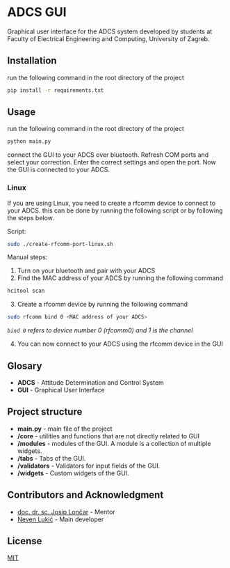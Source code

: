 # ADCS GUI
Graphical user interface for the ADCS system developed by students at Faculty of Electrical Engineering and Computing, University of Zagreb.



## Installation
run the following command in the root directory of the project
```bash
pip install -r requirements.txt
```

## Usage
run the following command in the root directory of the project
```bash
python main.py
```

connect the GUI to your ADCS over bluetooth. Refresh COM ports and select your correction. Enter the correct settings and open the port.
Now the GUI is connected to your ADCS.

### Linux

If you are using Linux, you need to create a rfcomm device to connect to your ADCS.
this can be done by running the following script or by following the steps below.

Script:

```bash
sudo ./create-rfcomm-port-linux.sh
```

Manual steps:
1. Turn on your bluetooth and pair with your ADCS
2. Find the MAC address of your ADCS by running the following command

```bash
hcitool scan
```

3. Create a rfcomm device by running the following command

```bash
sudo rfcomm bind 0 <MAC address of your ADCS>
```

*`bind 0` refers to device number 0 (rfcomm0) and 1 is the channel*

4. You can now connect to your ADCS using the rfcomm device in the GUI

## Glosary
* **ADCS** - Attitude Determination and Control System
* **GUI** - Graphical User Interface

## Project structure
* **main.py** - main file of the project
* **/core** - utilities and functions that are not directly related to GUI
* **/modules** - modules of the GUI. A module is a collection of multiple widgets.
* **/tabs** - Tabs of the GUI.
* **/validators** - Validators for input fields of the GUI.
* **/widgets** - Custom widgets of the GUI.

## Contributors and Acknowledgment
* [doc. dr. sc. Josip Lončar](https://www.fer.unizg.hr/josip.loncar) - Mentor
* [Neven Lukić](https://github.com/Cyber3x) - Main developer


## License
[MIT](https://choosealicense.com/licenses/mit/)